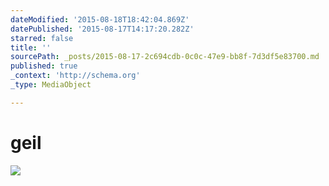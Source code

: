 ```yaml
---
dateModified: '2015-08-18T18:42:04.869Z'
datePublished: '2015-08-17T14:17:20.282Z'
starred: false
title: ''
sourcePath: _posts/2015-08-17-2c694cdb-0c0c-47e9-bb8f-7d3df5e83700.md
published: true
_context: 'http://schema.org'
_type: MediaObject

---
```

# geil
![](https://the-grid-user-content.s3-us-west-2.amazonaws.com/390254e4-fc99-4d3b-a3b4-c2212954f9e7.png)